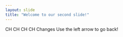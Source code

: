 ```yaml
---
layout: slide
title: "Welcome to our second slide!"
---
```

CH CH CH CH Changes
Use the left arrow to go back!
